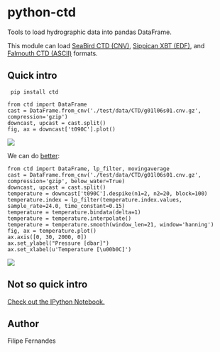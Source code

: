 python-ctd
==========

Tools to load hydrographic data into pandas DataFrame.

This module can load [SeaBird CTD (CNV)][SBE], [Sippican XBT (EDF)][XBT],
and [Falmouth CTD (ASCII)][FSI] formats.

[SBE]: http://www.seabird.com/software/SBEDataProcforWindows.htm

[XBT]: http://www.sippican.com/

[FSI]: http://www.falmouth.com/

Quick intro
-----------
~~~~~~~~~~~~~~~~~~~~~~~~~~~~~~~~~~~~~~~~~~~~~~~~~~~~~~~~~~~~~~~~~~~~~~~ {.bash}
 pip install ctd
~~~~~~~~~~~~~~~~~~~~~~~~~~~~~~~~~~~~~~~~~~~~~~~~~~~~~~~~~~~~~~~~~~~~~~~~~~~~~~~

~~~~~~~~~~~~~~~~~~~~~~~~~~~~~~~~~~~~~~~~~~~~~~~~~~~~~~~~ {.python .numberLines}
from ctd import DataFrame
cast = DataFrame.from_cnv('./test/data/CTD/g01l06s01.cnv.gz', compression='gzip')
downcast, upcast = cast.split()
fig, ax = downcast['t090C'].plot()
~~~~~~~~~~~~~~~~~~~~~~~~~~~~~~~~~~~~~~~~~~~~~~~~~~~~~~~~~~~~~~~~~~~~~~~~~~~~~~~

![](./docs/readme_01.png)

We can do [better](http://www.go-ship.org/Manual/McTaggart_et_al_CTD.pdf):

~~~~~~~~~~~~~~~~~~~~~~~~~~~~~~~~~~~~~~~~~~~~~~~~~~~~~~~~ {.python .numberLines}
from ctd import DataFrame, lp_filter, movingaverage
cast = DataFrame.from_cnv('./test/data/CTD/g01l06s01.cnv.gz', compression='gzip', below_water=True)
downcast, upcast = cast.split()
temperature = downcast['t090C'].despike(n1=2, n2=20, block=100)
temperature.index = lp_filter(temperature.index.values, sample_rate=24.0, time_constant=0.15)
temperature = temperature.bindata(delta=1)
temperature = temperature.interpolate()
temperature = temperature.smooth(window_len=21, window='hanning')
fig, ax = temperature.plot()
ax.axis([0, 30, 2000, 0])
ax.set_ylabel("Pressure [dbar]")
ax.set_xlabel(u'Temperature [\u00b0C]')
~~~~~~~~~~~~~~~~~~~~~~~~~~~~~~~~~~~~~~~~~~~~~~~~~~~~~~~~~~~~~~~~~~~~~~~~~~~~~~~

![](./docs/readme_02.png)


Not so quick intro
------------------
[Check out the IPython Notebook.](http://nbviewer.ipython.org/urls/raw.github.com/ocefpaf/python4oceanographers/master/content/downloads/notebooks/ctd_proc_example.py.ipynb)

Author
------
Filipe Fernandes

<!--
       --parse-raw \
       --css=style.css \
pandoc --from markdown README.md \
       --mathjax \
       --smart \
       --normalize \
       --standalone \
       --highlight-style=pygments \
       --to html --output README.htm
-->
